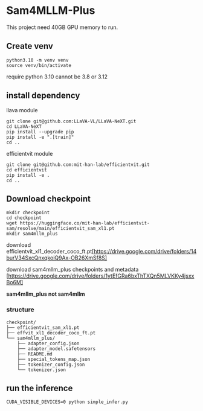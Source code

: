 # Sam4MLLM-Plus
This project need 40GB GPU memory to run.

## Create venv
```
python3.10 -m venv venv
source venv/bin/activate
```
require python 3.10 cannot be 3.8 or 3.12

## install dependency
llava module
```
git clone git@github.com:LLaVA-VL/LLaVA-NeXT.git
cd LLaVA-NeXT
pip install --upgrade pip
pip install -e ".[train]"
cd ..
```

efficientvit module
```
git clone git@github.com:mit-han-lab/efficientvit.git
cd efficientvit
pip install -e .
cd ..
```


## Download checkpoint

```
mkdir checkpoint
cd checkpoint
wget https://huggingface.co/mit-han-lab/efficientvit-sam/resolve/main/efficientvit_sam_xl1.pt
mkdir sam4mllm_plus

```
download efficientvit_xl1_decoder_coco_ft.pt[https://drive.google.com/drive/folders/14burV34SxcQnxqkoiQ9Ax-OB26XmSf8S]

download sam4mllm_plus checkpoints and metadata [https://drive.google.com/drive/folders/1ytEfGRa6bxThTXQn5MLVKKy4jsxxBo6M]

**sam4mllm_plus not sam4mllm**

### structure
```
checkpoint/
├── efficientvit_sam_xl1.pt
├── effvit_xl1_decoder_coco_ft.pt
└── sam4mllm_plus/
    ├── adapter_config.json
    ├── adapter_model.safetensors
    ├── README.md
    ├── special_tokens_map.json
    ├── tokenizer_config.json
    └── tokenizer.json
```
## run the inference
```
CUDA_VISIBLE_DEVICES=0 python simple_infer.py
```